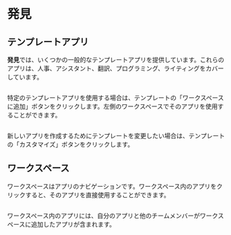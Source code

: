 # 発見

## テンプレートアプリ

**発見**では、いくつかの一般的なテンプレートアプリを提供しています。これらのアプリは、人事、アシスタント、翻訳、プログラミング、ライティングをカバーしています。

<figure><img src="https://assets-docs.dify.ai/img/jp/app/bf58e32e529ef8686fed62f471c1540b.webp" alt=""><figcaption></figcaption></figure>

特定のテンプレートアプリを使用する場合は、テンプレートの「ワークスペースに追加」ボタンをクリックします。左側のワークスペースでそのアプリを使用することができます。

<figure><img src="https://assets-docs.dify.ai/img/jp/app/f32781315b7b1dfd807a37d3b838ccb9.webp" alt=""><figcaption></figcaption></figure>

新しいアプリを作成するためにテンプレートを変更したい場合は、テンプレートの「カスタマイズ」ボタンをクリックします。

## ワークスペース

ワークスペースはアプリのナビゲーションです。ワークスペース内のアプリをクリックすると、そのアプリを直接使用することができます。

<figure><img src="https://assets-docs.dify.ai/img/jp/app/d667174333434677ac6046b05633ca89.webp" alt=""><figcaption></figcaption></figure>

ワークスペース内のアプリには、自分のアプリと他のチームメンバーがワークスペースに追加したアプリが含まれます。